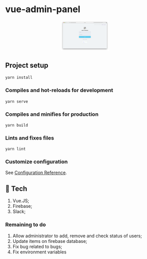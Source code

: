 # vue-admin-panel

<p align="center">
  <img src="https://github.com/JCassio1/vue-admin-panel/blob/master/login-page.png?raw=true" style="width: 30%; height: 30%"/>
</p>

## Project setup
```
yarn install
```

### Compiles and hot-reloads for development
```
yarn serve
```

### Compiles and minifies for production
```
yarn build
```

### Lints and fixes files
```
yarn lint
```

### Customize configuration
See [Configuration Reference](https://cli.vuejs.org/config/).


## 🚀 Tech
1. Vue.JS;
2. Firebase;
3. Slack;


### Remaining to do
1. Allow administrator to add, remove and check status of users;
2. Update items on firebase database;
3. Fix bug related to bugs;
4. Fix environment variables 
